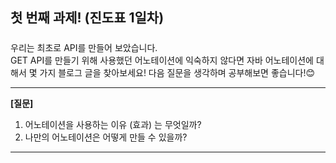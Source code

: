 ## 첫 번째 과제! (진도표 1일차)  

#####
우리는 최초로 API를 만들어 보았습니다.  
GET API를 만들기 위해 사용했던 어노테이션에 익숙하지 않다면 자바 어노테이션에 대해서 몇 가지 블로그 글을 찾아보세요! 
다음 질문을 생각하며 공부해보면 좋습니다!😊

---
**[질문]**  
1. 어노테이션을 사용하는 이유 (효과) 는 무엇일까?  
2. 나만의 어노테이션은 어떻게 만들 수 있을까?
---